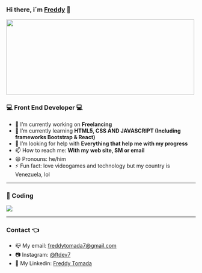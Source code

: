 ### Hi there, i´m [Freddy][website] 👋

<img style="width: 500px; height: 200px" src="https://media.giphy.com/media/26tn33aiTi1jkl6H6/giphy.gif?cid=ecf05e475v8v3wc65ngoe3powpizztl8aq277a7i2dn3dh9f&rid=giphy.gif&ct=g"> <br>

### :computer: Front End Developer :computer: <br>
#### 


- 🔭 I’m currently working on <b>Freelancing</b>
- 🌱 I’m currently learning <b>HTML5, CSS AND JAVASCRIPT (Including frameworks Bootstrap & React)</b>
- 🤔 I’m looking for help with <b>Everything that help me with my progress</b>
- 📫 How to reach me: <b>With my web site, SM or email</b>
- 😄 Pronouns: he/him
- ⚡ Fun fact: love videogames and technology but my country is Venezuela, lol
---
### :gem: Coding

<img src="https://skills.thijs.gg/icons?i=js,html,css,react,bootstrap">

---
### Contact :point_left:
- :mailbox_closed: My email: freddytomada7@gmail.com
- :camera: Instagram: [@ftdev7][instagram]
- :briefcase: My Linkedin: [Freddy Tomada][linkedin]

<!-- FUTURE LINKS -->
[website]: https://google.com/
[instagram]: https://instagram.com/ftdev7?igshid=YmMyMTA2M2Y=
[linkedin]: https://www.linkedin.com/in/freddy-tomada-1b549b248/